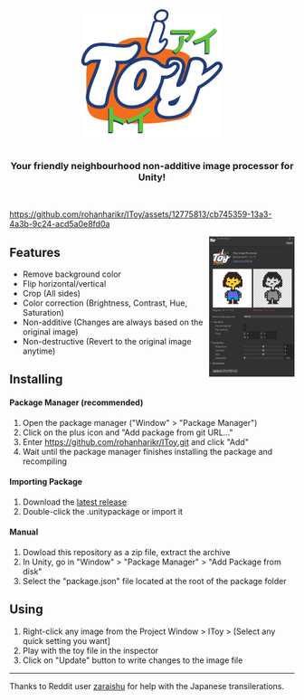 <div align="center">
<img src="./README/logo.png" alt="IToy" align="center" width="250px" />
</div>
<br/>
<h3 align="center">Your friendly neighbourhood non-additive image processor for Unity!</h3>
<br/>

https://github.com/rohanharikr/IToy/assets/12775813/cb745359-13a3-4a3b-9c24-acd5a0e8fd0a

<img align="right" src="./README/inspector.png" width="30%"/>

## Features 

- Remove background color
- Flip horizontal/vertical
- Crop (All sides)
- Color correction (Brightness, Contrast, Hue, Saturation)
- Non-additive (Changes are always based on the original image)
- Non-destructive (Revert to the original image anytime)

## Installing

#### Package Manager (recommended)

1. Open the package manager ("Window" > "Package Manager")
1. Click on the plus icon and "Add package from git URL..."
1. Enter https://github.com/rohanharikr/IToy.git and click "Add"
1. Wait until the package manager finishes installing the package and recompiling

#### Importing Package

1. Download the [latest release](https://github.com/rohanharikr/IToy/releases)
1. Double-click the .unitypackage or import it
   
#### Manual 

1. Dowload this repository as a zip file, extract the archive
1. In Unity, go in "Window" > "Package Manager" > "Add Package from disk"
1. Select the "package.json" file located at the root of the package folder

## Using

1. Right-click any image from the Project Window > IToy > [Select any quick setting you want]
2. Play with the toy file in the inspector
3. Click on "Update" button to write changes to the image file

---

Thanks to Reddit user [zaraishu](https://www.reddit.com/user/zaraishu/) for help with the Japanese transilerations.
